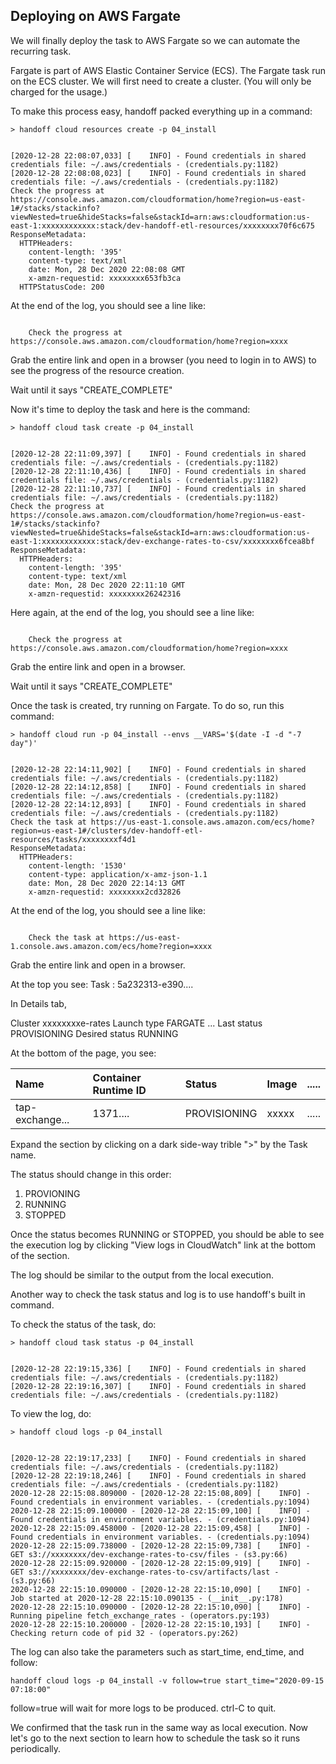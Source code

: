 ## Deploying on AWS Fargate

We will finally deploy the task to AWS Fargate so we can automate the
recurring task.


Fargate is part of AWS Elastic Container Service (ECS).
The Fargate task run on the ECS cluster.
We will first need to create a cluster.
(You will only be charged for the usage.)

To make this process easy, handoff packed everything up in a command:

```shell
> handoff cloud resources create -p 04_install
```
```shell

[2020-12-28 22:08:07,033] [    INFO] - Found credentials in shared credentials file: ~/.aws/credentials - (credentials.py:1182)
[2020-12-28 22:08:08,023] [    INFO] - Found credentials in shared credentials file: ~/.aws/credentials - (credentials.py:1182)
Check the progress at https://console.aws.amazon.com/cloudformation/home?region=us-east-1#/stacks/stackinfo?viewNested=true&hideStacks=false&stackId=arn:aws:cloudformation:us-east-1:xxxxxxxxxxxx:stack/dev-handoff-etl-resources/xxxxxxxx70f6c675
ResponseMetadata:
  HTTPHeaders:
    content-length: '395'
    content-type: text/xml
    date: Mon, 28 Dec 2020 22:08:08 GMT
    x-amzn-requestid: xxxxxxxx653fb3ca
  HTTPStatusCode: 200
```


At the end of the log, you should see a line like:

```shell

    Check the progress at https://console.aws.amazon.com/cloudformation/home?region=xxxx

```

Grab the entire link and open in a browser (you need to login in to AWS) to see
the progress of the resource creation.

Wait until it says "CREATE_COMPLETE"



Now it's time to deploy the task and here is the command:

```shell
> handoff cloud task create -p 04_install
```
```shell

[2020-12-28 22:11:09,397] [    INFO] - Found credentials in shared credentials file: ~/.aws/credentials - (credentials.py:1182)
[2020-12-28 22:11:10,436] [    INFO] - Found credentials in shared credentials file: ~/.aws/credentials - (credentials.py:1182)
[2020-12-28 22:11:10,737] [    INFO] - Found credentials in shared credentials file: ~/.aws/credentials - (credentials.py:1182)
Check the progress at https://console.aws.amazon.com/cloudformation/home?region=us-east-1#/stacks/stackinfo?viewNested=true&hideStacks=false&stackId=arn:aws:cloudformation:us-east-1:xxxxxxxxxxxx:stack/dev-exchange-rates-to-csv/xxxxxxxx6fcea8bf
ResponseMetadata:
  HTTPHeaders:
    content-length: '395'
    content-type: text/xml
    date: Mon, 28 Dec 2020 22:11:10 GMT
    x-amzn-requestid: xxxxxxxx26242316
```


Here again, at the end of the log, you should see a line like:

```shell

    Check the progress at https://console.aws.amazon.com/cloudformation/home?region=xxxx

```

Grab the entire link and open in a browser.

Wait until it says "CREATE_COMPLETE"



Once the task is created, try running on Fargate.
To do so, run this command:

```shell
> handoff cloud run -p 04_install --envs __VARS='$(date -I -d "-7 day")'
```
```shell

[2020-12-28 22:14:11,902] [    INFO] - Found credentials in shared credentials file: ~/.aws/credentials - (credentials.py:1182)
[2020-12-28 22:14:12,858] [    INFO] - Found credentials in shared credentials file: ~/.aws/credentials - (credentials.py:1182)
[2020-12-28 22:14:12,893] [    INFO] - Found credentials in shared credentials file: ~/.aws/credentials - (credentials.py:1182)
Check the task at https://us-east-1.console.aws.amazon.com/ecs/home?region=us-east-1#/clusters/dev-handoff-etl-resources/tasks/xxxxxxxxf4d1
ResponseMetadata:
  HTTPHeaders:
    content-length: '1530'
    content-type: application/x-amz-json-1.1
    date: Mon, 28 Dec 2020 22:14:13 GMT
    x-amzn-requestid: xxxxxxxx2cd32826
```

At the end of the log, you should see a line like:

```shell

    Check the task at https://us-east-1.console.aws.amazon.com/ecs/home?region=xxxx

```

Grab the entire link and open in a browser.

At the top you see:
    Task : 5a232313-e390....

In Details tab,

Cluster xxxxxxxxe-rates
Launch type FARGATE
...
Last status    PROVISIONING
Desired status RUNNING



At the bottom of the page, you see:

| Name              | Container Runtime ID | Status       | Image | ..... |
| :---------------- | :------------------- | :----------- | :---- | :---- |
| tap-exchange...   | 1371....             | PROVISIONING | xxxxx | ..... |

Expand the section by clicking on a dark side-way trible ">" by the  Task name.

The status should change in this order:

1. PROVIONING
2. RUNNING
3. STOPPED

Once the status becomes RUNNING or STOPPED, you should be able to see
the execution log by clicking "View logs in CloudWatch" link at the bottom
of the section.

The log should be similar to the output from the local execution.



Another way to check the task status and log is to use handoff's built in command.

To check the status of the task, do:

```shell
> handoff cloud task status -p 04_install
```
```shell

[2020-12-28 22:19:15,336] [    INFO] - Found credentials in shared credentials file: ~/.aws/credentials - (credentials.py:1182)
[2020-12-28 22:19:16,307] [    INFO] - Found credentials in shared credentials file: ~/.aws/credentials - (credentials.py:1182)
```


To view the log, do:

```shell
> handoff cloud logs -p 04_install
```
```shell

[2020-12-28 22:19:17,233] [    INFO] - Found credentials in shared credentials file: ~/.aws/credentials - (credentials.py:1182)
[2020-12-28 22:19:18,246] [    INFO] - Found credentials in shared credentials file: ~/.aws/credentials - (credentials.py:1182)
2020-12-28 22:15:08.809000 - [2020-12-28 22:15:08,809] [    INFO] - Found credentials in environment variables. - (credentials.py:1094)
2020-12-28 22:15:09.100000 - [2020-12-28 22:15:09,100] [    INFO] - Found credentials in environment variables. - (credentials.py:1094)
2020-12-28 22:15:09.458000 - [2020-12-28 22:15:09,458] [    INFO] - Found credentials in environment variables. - (credentials.py:1094)
2020-12-28 22:15:09.738000 - [2020-12-28 22:15:09,738] [    INFO] - GET s3://xxxxxxxx/dev-exchange-rates-to-csv/files - (s3.py:66)
2020-12-28 22:15:09.920000 - [2020-12-28 22:15:09,919] [    INFO] - GET s3://xxxxxxxx/dev-exchange-rates-to-csv/artifacts/last - (s3.py:66)
2020-12-28 22:15:10.090000 - [2020-12-28 22:15:10,090] [    INFO] - Job started at 2020-12-28 22:15:10.090135 - (__init__.py:178)
2020-12-28 22:15:10.090000 - [2020-12-28 22:15:10,090] [    INFO] - Running pipeline fetch_exchange_rates - (operators.py:193)
2020-12-28 22:15:10.200000 - [2020-12-28 22:15:10,193] [    INFO] - Checking return code of pid 32 - (operators.py:262)
```

The log can also take the parameters such as start_time, end_time, and follow:
```
handoff cloud logs -p 04_install -v follow=true start_time="2020-09-15 07:18:00"
```

follow=true will wait for more logs to be produced. ctrl-C to quit.



We confirmed that the task run in the same way as local execution.
Now let's go to the next section to learn how to schedule the task
so it runs periodically.

